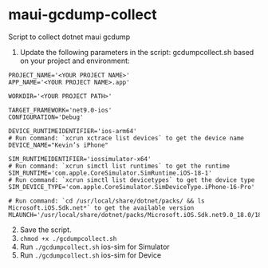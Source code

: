 # maui-gcdump-collect
Script to collect dotnet maui gcdump

1. Update the following parameters in the script: gcdumpcollect.sh based on your project and environment:

```
PROJECT_NAME='<YOUR PROJECT NAME>'
APP_NAME='<YOUR PROJECT NAME>.app'

WORKDIR='<YOUR PROJECT PATH>'

TARGET_FRAMEWORK='net9.0-ios'
CONFIGURATION='Debug'

DEVICE_RUNTIMEIDENTIFIER='ios-arm64'
# Run command: `xcrun xctrace list devices` to get the device name
DEVICE_NAME="Kevin’s iPhone"

SIM_RUNTIMEIDENTIFIER='iossimulator-x64'
# Run command: `xcrun simctl list runtimes` to get the runtime
SIM_RUNTIME='com.apple.CoreSimulator.SimRuntime.iOS-18-1'
# Run command: `xcrun simctl list devicetypes` to get the device type
SIM_DEVICE_TYPE='com.apple.CoreSimulator.SimDeviceType.iPhone-16-Pro'

# Run command: `cd /usr/local/share/dotnet/packs/ && ls Microsoft.iOS.Sdk.net*` to get the available version
MLAUNCH='/usr/local/share/dotnet/packs/Microsoft.iOS.Sdk.net9.0_18.0/18.0.9617/tools/bin/mlaunch'
```

2. Save the script.
3. `chmod +x ./gcdumpcollect.sh`
4. Run `./gcdumpcollect.sh` ios-sim for Simulator
5. Run `./gcdumpcollect.sh` ios-sim for Device
